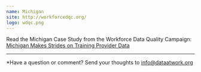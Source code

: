 ```yaml
---
name: Michigan
site: http://workforcedqc.org/
logo: wdqc.png
---
```


Read the Michigan Case Study from the Workforce Data Quality Campaign: [Michigan Makes Strides on Training Provider Data](http://www.workforcedqc.org/sites/default/files/images/7.31%20NSC%20WIOA%20michigan%20factsheet.pdf)


---

*Have a question or comment?  Send your thoughts to info@dataatwork.org

